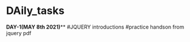 # DAily_tasks

********************DAY-1(MAY 8th 2021)**********************
#JQUERY introductions
#practice handson from jquery pdf
